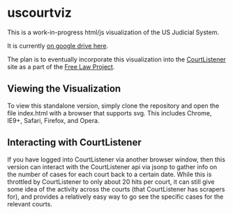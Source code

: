 uscourtviz
==========

This is a work-in-progress html/js visualization of the US Judicial System.

It is currently [on google drive here](https://d57dd304fefca1aa423fea1b4dc59f23c06dd95e.googledrive.com/host/0B2GQktu-wcTiWm82NGt5MTZreHM/).

The plan is to eventually incorporate this visualization into the
[CourtListener](https://www.courtlistener.com) site as a part of the
[Free Law Project](http://freelawproject.org/).

## Viewing the Visualization

To view this standalone version, simply clone the repository and open the file index.html with a
browser that supports svg.  This includes Chrome, IE9+, Safari, Firefox, and Opera.

## Interacting with CourtListener

If you have logged into CourtListener via another browser window, then
this version can interact with the CourtListener api via jsonp to
gather info on the number of cases for each court back to a certain date.  While this
is throttled by CourtListener to only about 20 hits per court, it can still give
some idea of the activity across the courts (that CourtListener has scrapers for), and
provides a relatively easy way to go see the specific cases for the relevant courts.
